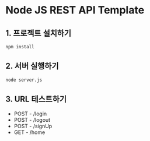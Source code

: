 # Node JS REST API Template

## 1. 프로젝트 설치하기
```
npm install
```

## 2. 서버 실행하기
```
node server.js
```

## 3. URL 테스트하기
- POST - /login
- POST - /logout
- POST - /signUp
- GET - /home

##